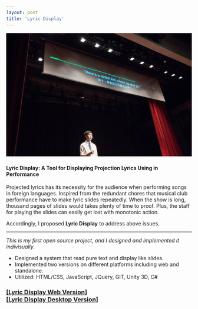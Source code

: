 ```yaml
---
layout: post
title: 'Lyric Display'
---
```


<img src="../assets/img/projects/proj-3/thumb.jpg">

#### Lyric Display: A Tool for Displaying Projection Lyrics Using in Performance

Projected lyrics has its necessity for the audience when performing songs in foreign languages. Inspired from the redundant chores that musical club performance have to make lyric slides repeatedly. When the show is long, thousand pages of slides would takes plenty of time to proof. Plus, the staff for playing the slides can easily get lost with monotonic action. 

Accordingly, I proposed **Lyric Display** to address above issues. 

-----
_This is my first open source project, and I designed and implemented it indivisually._

- Designed a system that read pure text and display like  slides. 
- Implemented two versions on different platforms including web and standalone. 
- Utilized: HTML/CSS, JavaScript, JQuery, GIT, Unity 3D, C# 

<h3> <a href="https://github.com/lynda0214/lyricDisplay">[Lyric Display Web Version]</a> <br>
<a href="https://github.com/lynda0214/lyricDisplayUnity">[Lyric Display Desktop Version]</a> </h3>

